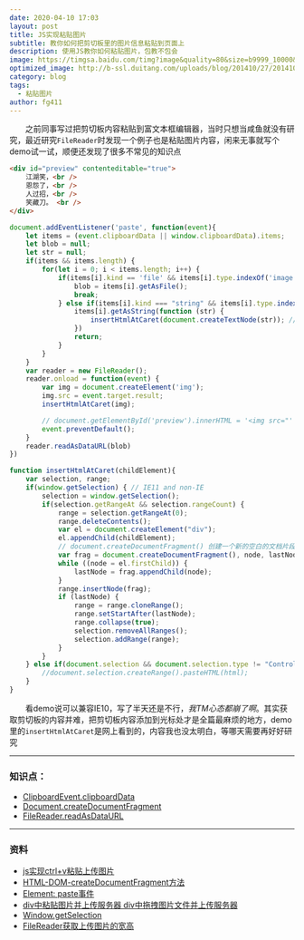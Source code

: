 ```yaml
---
date: 2020-04-10 17:03
layout: post
title: JS实现粘贴图片
subtitle: 教你如何把剪切板里的图片信息粘贴到页面上
description: 使用JS教你如何粘贴图片，包教不包会
image: https://timgsa.baidu.com/timg?image&quality=80&size=b9999_10000&sec=1578046469146&di=24b211897ae2ce4b99f4c04c8cbfaced&imgtype=0&src=http%3A%2F%2Fattimg.dospy.com%2Fimg%2Fday_110923%2F20110923_0dd4df9e10e0aabdb8aaoGPSl0x9i9p6.jpg
optimized_image: http://b-ssl.duitang.com/uploads/blog/201410/27/20141027234016_kAVLm.thumb.700_0.jpeg
category: blog
tags:
  - 粘贴图片
author: fg411
---
```


　　之前同事写过把剪切板内容粘贴到富文本框编辑器，当时只想当咸鱼就没有研究，最近研究`FileReader`时发现一个例子也是粘贴图片内容，闲来无事就写个demo试一试，顺便还发现了很多不常见的知识点

``` html
<div id="preview" contenteditable="true">
    江湖笑，<br />
    恩怨了，<br />
    人过招，<br />
    笑藏刀。 <br />
</div>
```
``` javascript
document.addEventListener('paste', function(event){
    let items = (event.clipboardData || window.clipboardData).items;
    let blob = null;
    let str = null;
    if(items && items.length) {
        for(let i = 0; i < items.length; i++) {
            if(items[i].kind == 'file' && items[i].type.indexOf('image') !== -1) {
                blob = items[i].getAsFile();
                break;
            } else if(items[i].kind === "string" && items[i].type.indexOf('text/plain') != -1) {
                items[i].getAsString(function (str) {
                    insertHtmlAtCaret(document.createTextNode(str)); // 插入文本到光标处并移动光标到新位置
                })
                return;
            }
        }
    }
    var reader = new FileReader();
    reader.onload = function(event) {
        var img = document.createElement('img');
        img.src = event.target.result;
        insertHtmlAtCaret(img);

        // document.getElementById('preview').innerHTML = '<img src="' + event.target.result + '" class="upload-image">';
        event.preventDefault();
    }
    reader.readAsDataURL(blob)
})

function insertHtmlAtCaret(childElement){
    var selection, range;
    if(window.getSelection) { // IE11 and non-IE
        selection = window.getSelection();
        if(selection.getRangeAt && selection.rangeCount) {
            range = selection.getRangeAt(0);
            range.deleteContents();
            var el = document.createElement("div");
            el.appendChild(childElement);
            // document.createDocumentFragment() 创建一个新的空白的文档片段
            var frag = document.createDocumentFragment(), node, lastNode;
            while ((node = el.firstChild)) {
                lastNode = frag.appendChild(node);
            }
            range.insertNode(frag);
            if (lastNode) {
                range = range.cloneRange();
                range.setStartAfter(lastNode);
                range.collapse(true);
                selection.removeAllRanges();
                selection.addRange(range);
            }
        }
    } else if(document.selection && document.selection.type != "Control") { // IE < 9
        //document.selection.createRange().pasteHTML(html);
    }
}
```
　　看demo说可以兼容IE10，写了半天还是不行，*我TM心态都崩了啊*。其实获取剪切板的内容并难，把剪切板内容添加到光标处才是全篇最麻烦的地方，demo里的`insertHtmlAtCaret`是网上看到的，内容我也没太明白，等哪天需要再好好研究

---

### 知识点：
 - [ClipboardEvent.clipboardData](https://developer.mozilla.org/zh-CN/docs/Web/API/ClipboardEvent/clipboardData)
 - [Document.createDocumentFragment](https://developer.mozilla.org/zh-CN/docs/Web/API/Document/createDocumentFragment)
 - [FileReader.readAsDataURL](https://developer.mozilla.org/zh-CN/docs/Web/API/FileReader/readAsDataURL)

------

### 资料

 - [js实现ctrl+v粘贴上传图片](https://www.jb51.net/article/80657.htm)
 - [HTML-DOM-createDocumentFragment方法](https://www.runoob.com/jsref/met-document-createdocumentfragment.html)
 - [Element: paste事件](https://developer.mozilla.org/zh-CN/docs/Web/Events/paste)
 - [div中粘贴图片并上传服务器 div中拖拽图片文件并上传服务器](https://www.cnblogs.com/fj99/p/5499233.html)
 - [Window.getSelection](https://developer.mozilla.org/zh-CN/docs/Web/API/Window/getSelection)
 - [FileReader获取上传图片的宽高](http://www.mamicode.com/info-detail-2579337.html)
